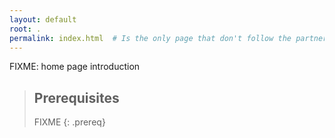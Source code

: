 ```yaml
---
layout: default
root: .
permalink: index.html  # Is the only page that don't follow the partner /:path/index.html
---
```

FIXME: home page introduction

> ## Prerequisites
>
> FIXME
{: .prereq}
